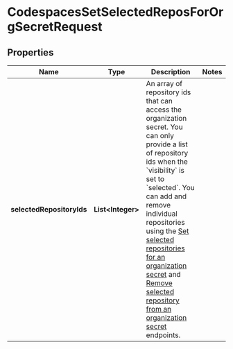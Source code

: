 

# CodespacesSetSelectedReposForOrgSecretRequest


## Properties

| Name | Type | Description | Notes |
|------------ | ------------- | ------------- | -------------|
|**selectedRepositoryIds** | **List&lt;Integer&gt;** | An array of repository ids that can access the organization secret. You can only provide a list of repository ids when the &#x60;visibility&#x60; is set to &#x60;selected&#x60;. You can add and remove individual repositories using the [Set selected repositories for an organization secret](https://docs.github.com/rest/reference/codespaces#set-selected-repositories-for-an-organization-secret) and [Remove selected repository from an organization secret](https://docs.github.com/rest/reference/codespaces#remove-selected-repository-from-an-organization-secret) endpoints. |  |



